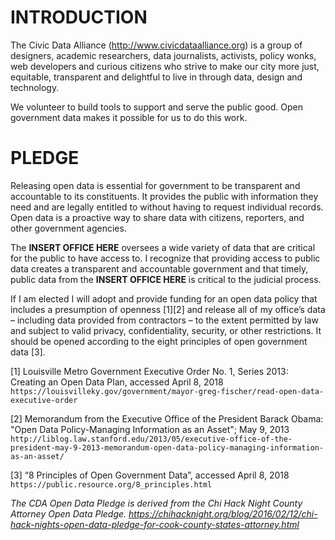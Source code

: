 # INTRODUCTION
The Civic Data Alliance (http://www.civicdataalliance.org) is a group of designers, academic researchers, data journalists, activists, policy wonks, web developers and curious citizens who strive to make our city more just, equitable, transparent and delightful to live in through data, design and technology. 

We volunteer to build tools to support and serve the public good. Open government data makes it possible for us to do this work. 

# PLEDGE
Releasing open data is essential for government to be transparent and accountable to its constituents. It provides the public with information they need and are legally entitled to without having to request individual records. Open data is a proactive way to share data with citizens, reporters, and other government agencies.

The **INSERT OFFICE HERE** oversees a wide variety of data that are critical for the public to have access to. I recognize that providing access to public data creates a transparent and accountable government and that timely, public data from the **INSERT OFFICE HERE** is critical to the judicial process.

If I am elected I will adopt and provide funding for an open data policy that includes a presumption of openness [1][2] and release all of my office’s data  – including data provided from contractors – to the extent permitted by law and subject to valid privacy, confidentiality, security, or other restrictions. It should be opened according to the eight principles of open government data [3].

[1] Louisville Metro Government Executive Order No. 1, Series 2013: Creating an Open Data Plan, accessed April 8, 2018 `https://louisvilleky.gov/government/mayor-greg-fischer/read-open-data-executive-order` 

[2] Memorandum from the Executive Office of the President Barack Obama: "Open Data Policy-Managing Information as an Asset"; May 9, 2013 `http://liblog.law.stanford.edu/2013/05/executive-office-of-the-president-may-9-2013-memorandum-open-data-policy-managing-information-as-an-asset/`

[3] “8 Principles of Open Government Data”, accessed April 8, 2018 `https://public.resource.org/8_principles.html`

_The CDA Open Data Pledge is derived from the Chi Hack Night County Attorney Open Data Pledge. https://chihacknight.org/blog/2016/02/12/chi-hack-nights-open-data-pledge-for-cook-county-states-attorney.html_
